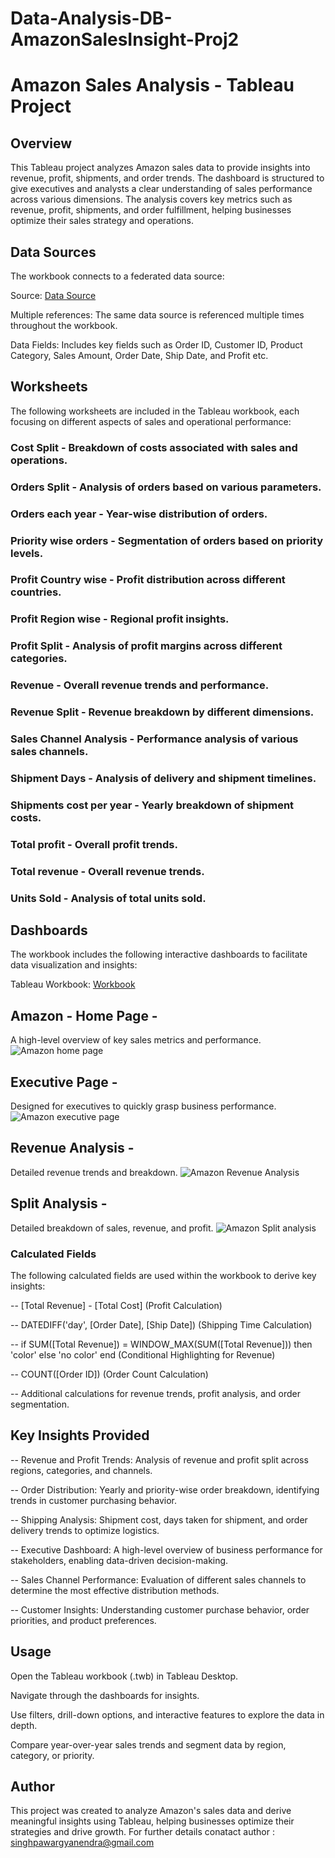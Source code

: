 # Data-Analysis-DB-AmazonSalesInsight-Proj2

# Amazon Sales Analysis - Tableau Project

## Overview

This Tableau project analyzes Amazon sales data to provide insights into revenue, profit, shipments, and order trends. The dashboard is structured to give executives and analysts a clear understanding of sales performance across various dimensions. The analysis covers key metrics such as revenue, profit, shipments, and order fulfillment, helping businesses optimize their sales strategy and operations.

## Data Sources

The workbook connects to a federated data source:

Source: <a href="https://github.com/gsinghpawar25/Data-Analysis-DB-AmazonSalesInsight-Proj2/blob/main/Amazon%20Sales%20data_Amazon%20Sales%20data.csv">Data Source</a>

Multiple references: The same data source is referenced multiple times throughout the workbook.

Data Fields: Includes key fields such as Order ID, Customer ID, Product Category, Sales Amount, Order Date, Ship Date, and Profit etc.

## Worksheets

The following worksheets are included in the Tableau workbook, each focusing on different aspects of sales and operational performance:

### Cost Split - Breakdown of costs associated with sales and operations.

### Orders Split - Analysis of orders based on various parameters.

### Orders each year - Year-wise distribution of orders.

### Priority wise orders - Segmentation of orders based on priority levels.

### Profit Country wise - Profit distribution across different countries.

### Profit Region wise - Regional profit insights.

### Profit Split - Analysis of profit margins across different categories.

### Revenue - Overall revenue trends and performance.

### Revenue Split - Revenue breakdown by different dimensions.

### Sales Channel Analysis - Performance analysis of various sales channels.

### Shipment Days - Analysis of delivery and shipment timelines.

### Shipments cost per year - Yearly breakdown of shipment costs.

### Total profit - Overall profit trends.

### Total revenue - Overall revenue trends.

### Units Sold - Analysis of total units sold.

## Dashboards

The workbook includes the following interactive dashboards to facilitate data visualization and insights:

Tableau Workbook: <a href="https://public.tableau.com/app/profile/gyanendra.singh.pawar/viz/AmazonSalesAnalysis-Proj2/SplitAnalysis?publish=yes">Workbook</a>

## Amazon - Home Page -
A high-level overview of key sales metrics and performance.
![Amazon home page](https://github.com/user-attachments/assets/236f4ca9-40df-4c34-9c12-f905b831726f)


## Executive Page - 
Designed for executives to quickly grasp business performance.
![Amazon executive page](https://github.com/user-attachments/assets/714d0643-c39a-440a-932e-2b11455ba089)


## Revenue Analysis - 
Detailed revenue trends and breakdown.
![Amazon Revenue Analysis](https://github.com/user-attachments/assets/0469b9ed-7ffc-4946-969f-21f3b458a25a)


## Split Analysis - 
Detailed breakdown of sales, revenue, and profit.
![Amazon Split analysis](https://github.com/user-attachments/assets/8c20336e-e9d7-4611-8733-6b9b9dc516fa)


### Calculated Fields

The following calculated fields are used within the workbook to derive key insights:

-- [Total Revenue] - [Total Cost] (Profit Calculation)

-- DATEDIFF('day', [Order Date], [Ship Date]) (Shipping Time Calculation)

-- if SUM([Total Revenue]) = WINDOW_MAX(SUM([Total Revenue])) then 'color' else 'no color' end (Conditional Highlighting for Revenue)

-- COUNT([Order ID]) (Order Count Calculation)

-- Additional calculations for revenue trends, profit analysis, and order segmentation.

## Key Insights Provided

-- Revenue and Profit Trends: Analysis of revenue and profit split across regions, categories, and channels.

-- Order Distribution: Yearly and priority-wise order breakdown, identifying trends in customer purchasing behavior.

-- Shipping Analysis: Shipment cost, days taken for shipment, and order delivery trends to optimize logistics.

-- Executive Dashboard: A high-level overview of business performance for stakeholders, enabling data-driven decision-making.

-- Sales Channel Performance: Evaluation of different sales channels to determine the most effective distribution methods.

-- Customer Insights: Understanding customer purchase behavior, order priorities, and product preferences.

## Usage

Open the Tableau workbook (.twb) in Tableau Desktop.

Navigate through the dashboards for insights.

Use filters, drill-down options, and interactive features to explore the data in depth.

Compare year-over-year sales trends and segment data by region, category, or priority.

## Author

This project was created to analyze Amazon's sales data and derive meaningful insights using Tableau, helping businesses optimize their strategies and drive growth. For further details conatact author : singhpawargyanendra@gmail.com
